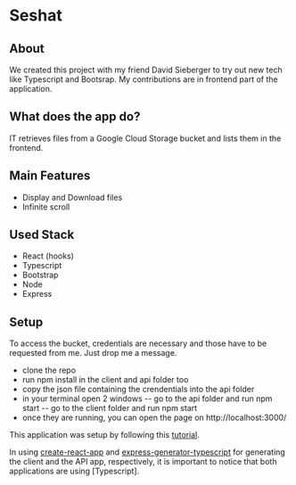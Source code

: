 # Seshat

## About

We created this project with my friend David Sieberger to try out new tech like Typescript and Bootsrap. My contributions are in frontend part of the application.

## What does the app do?

IT retrieves files from a Google Cloud Storage bucket and lists them in the frontend.

## Main Features
- Display and Download files
- Infinite scroll

## Used Stack

- React (hooks)
- Typescript
- Bootstrap
- Node 
- Express

## Setup

To access the bucket, credentials are necessary and those have to be requested from me. Just drop me a message.

- clone the repo
- run npm install in the client and api folder too
- copy the json file containing the crendentials into the api folder
- in your terminal open 2 windows
-- go to the api folder and run npm start
-- go to the client folder and run npm start
- once they are running, you can open the page on http://localhost:3000/

This application was setup by following this [tutorial](https://www.freecodecamp.org/news/create-a-react-frontend-a-node-express-backend-and-connect-them-together-c5798926047c/).

In using [create-react-app](https://create-react-app.dev/) and [express-generator-typescript](https://www.npmjs.com/package/express-generator-typescript) for generating the client and the API app, respectively, it is important to notice that both applications are using [Typescript].
